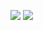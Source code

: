 ![](https://leetcard.jacoblin.cool/ammukuul15?theme=dark,unicorn)
![](https://leetcard.jacoblin.cool/ammukuul15?theme=dark,ext=activity)

